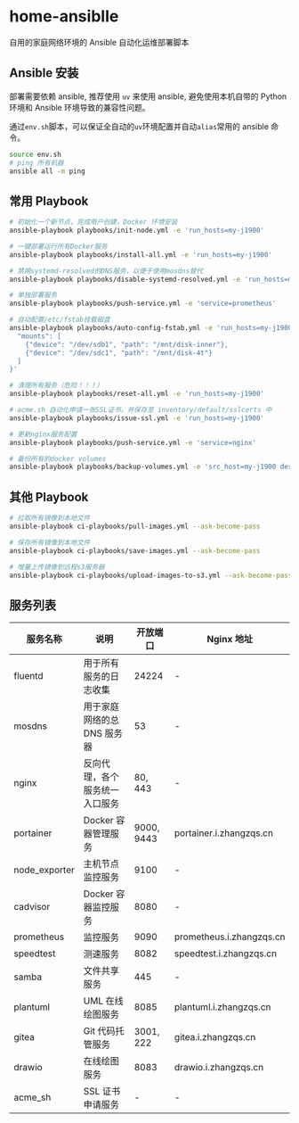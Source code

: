 # home-ansiblle

自用的家庭网络环境的 Ansible 自动化运维部署脚本

## Ansible 安装

部署需要依赖 ansible, 推荐使用 `uv` 来使用 ansible, 避免使用本机自带的 Python 环境和 Ansible 环境导致的兼容性问题。

通过`env.sh`脚本，可以保证全自动的`uv`环境配置并自动`alias`常用的 ansible 命令。

```bash
source env.sh
# ping 所有机器
ansible all -m ping
```

## 常用 Playbook

```bash
# 初始化一个新节点，完成用户创建，Docker 环境安装
ansible-playbook playbooks/init-node.yml -e 'run_hosts=my-j1900'

# 一键部署运行所有Docker服务
ansible-playbook playbooks/install-all.yml -e 'run_hosts=my-j1900'

# 禁用systemd-resolved的DNS服务，以便于使用mosdns替代
ansible-playbook playbooks/disable-systemd-resolved.yml -e 'run_hosts=my-j1900'

# 单独部署服务
ansible-playbook playbooks/push-service.yml -e 'service=prometheus'

# 自动配置/etc/fstab挂载磁盘
ansible-playbook playbooks/auto-config-fstab.yml -e 'run_hosts=my-j1900' --extra-vars '{
  "mounts": [
    {"device": "/dev/sdb1", "path": "/mnt/disk-inner"},
    {"device": "/dev/sdc1", "path": "/mnt/disk-4t"}
  ]
}'

# 清理所有服务（危险！！！）
ansible-playbook playbooks/reset-all.yml -e 'run_hosts=my-j1900'

# acme.sh 自动化申请一张SSL证书，并保存至 inventory/default/sslcerts 中
ansible-playbook playbooks/issue-ssl.yml -e 'run_hosts=my-j1900'

# 更新nginx服务配置
ansible-playbook playbooks/push-service.yml -e 'service=nginx'

# 备份所有的docker volumes
ansible-playbook playbooks/backup-volumes.yml -e 'src_host=my-j1900 dest_host=my-j1900 dest=/mnt/disk-4t/备份/NAS数据备份/volumes_backup'
```

## 其他 Playbook

```bash
# 拉取所有镜像到本地文件
ansible-playbook ci-playbooks/pull-images.yml --ask-become-pass

# 保存所有镜像到本地文件
ansible-playbook ci-playbooks/save-images.yml --ask-become-pass

# 增量上传镜像到远程s3服务器
ansible-playbook ci-playbooks/upload-images-to-s3.yml --ask-become-pass
```

## 服务列表

| 服务名称      | 说明                           | 开放端口   | Nginx 地址               |
| ------------- | ------------------------------ | ---------- | ------------------------ |
| fluentd       | 用于所有服务的日志收集         | 24224      | -                        |
| mosdns        | 用于家庭网络的总 DNS 服务器    | 53         | -                        |
| nginx         | 反向代理，各个服务统一入口服务 | 80, 443    | -                        |
| portainer     | Docker 容器管理服务            | 9000, 9443 | portainer.i.zhangzqs.cn  |
| node_exporter | 主机节点监控服务               | 9100       | -                        |
| cadvisor      | Docker 容器监控服务            | 8080       | -                        |
| prometheus    | 监控服务                       | 9090       | prometheus.i.zhangzqs.cn |
| speedtest     | 测速服务                       | 8082       | speedtest.i.zhangzqs.cn  |
| samba         | 文件共享服务                   | 445        | -                        |
| plantuml      | UML 在线绘图服务               | 8085       | plantuml.i.zhangzqs.cn   |
| gitea         | Git 代码托管服务               | 3001, 222  | gitea.i.zhangzqs.cn      |
| drawio        | 在线绘图服务                   | 8083       | drawio.i.zhangzqs.cn     |
| acme_sh       | SSL 证书申请服务               | -          | -                        |
